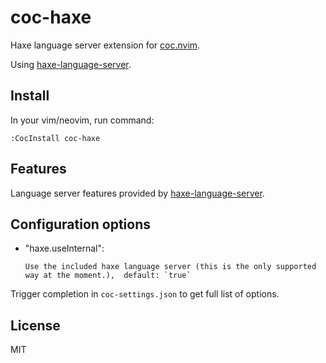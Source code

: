 # coc-haxe

Haxe language server extension for [coc.nvim](https://github.com/neoclide/coc.nvim).

Using [haxe-language-server](https://github.com/vshaxe/haxe-language-server).

## Install

In your vim/neovim, run command:

```
:CocInstall coc-haxe
```

## Features

Language server features provided by [haxe-language-server](https://github.com/vshaxe/haxe-language-server).

## Configuration options

- "haxe.useInternal":

      Use the included haxe language server (this is the only supported way at the moment.),  default: `true`

Trigger completion in `coc-settings.json` to get full list of options.

## License

MIT
